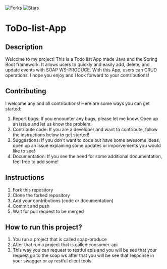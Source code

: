 ![Forks](https://img.shields.io/badge/forks-44-blue)
![Stars](https://img.shields.io/badge/stars-13-yellow)
# ToDo-list-App

## Description
Welcome to my project! This is a Todo list App made Java and the Spring Boot framework. It allows users to quickly and easily add, delete, and update events with SOAP WS-PRODUCE. With this App, users can CRUD operations. I hope you enjoy and I look forward to your contributions!

## Contributing
I welcome any and all contributions! Here are some ways you can get started:
1. Report bugs: If you encounter any bugs, please let me know. Open up an issue and let us know the problem.
2. Contribute code: If you are a developer and want to contribute, follow the instructions below to get started!
3. Suggestions: If you don't want to code but have some awesome ideas, open up an issue explaining some updates or imporvements you would like to see!
4. Documentation: If you see the need for some additional documentation, feel free to add some!

## Instructions
1. Fork this repository
2. Clone the forked repository
3. Add your contributions (code or documentation)
4. Commit and push
5. Wait for pull request to be merged

## How to run this project?
1. You run a project that is called soap-produce
2. After that run a project that is called consumer-api
3. This way you can request to restful apis and you will be see that your request go to the soap ws after that you will be see that response in your swagger or ay restful client tools
